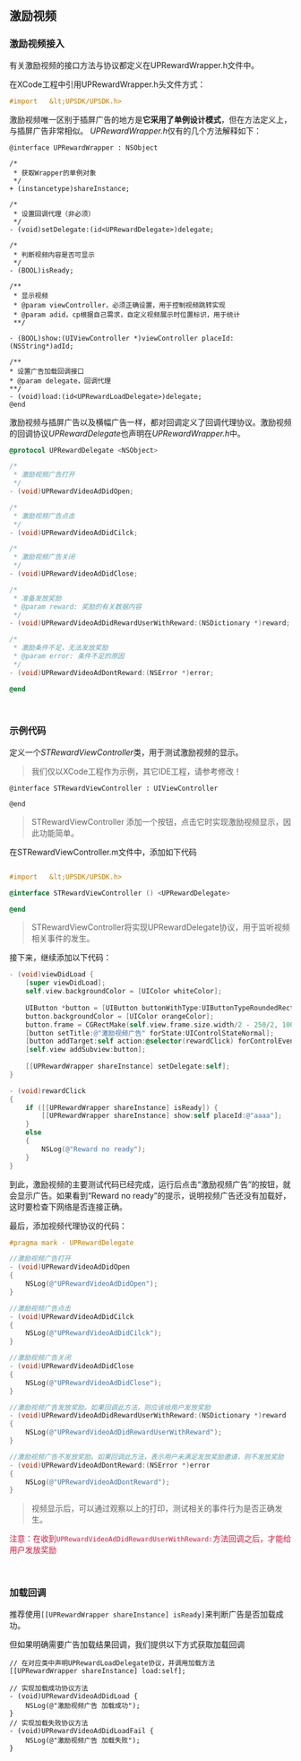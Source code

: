 ## 激励视频
### 激励视频接入

有关激励视频的接口方法与协议都定义在UPRewardWrapper.h文件中。

在XCode工程中引用UPRewardWrapper.h头文件方式：
```objective-c
#import   &lt;UPSDK/UPSDK.h>
```

激励视频唯一区别于插屏广告的地方是**它采用了单例设计模式**，但在方法定义上，与插屏广告非常相似。
*UPRewardWrapper.h*仅有的几个方法解释如下：

    @interface UPRewardWrapper : NSObject
    
    /*
     * 获取Wrapper的单例对象
     */
    + (instancetype)shareInstance;
    
    /*
     * 设置回调代理（非必须）
     */
    - (void)setDelegate:(id<UPRewardDelegate>)delegate;
    
    /*
     * 判断视频内容是否可显示
     */
    - (BOOL)isReady;
    
    /**
     * 显示视频
     * @param viewController，必须正确设置，用于控制视频跳转实现
     * @param adid，cp根据自己需求，自定义视频展示时位置标识，用于统计
     **/
    
    - (BOOL)show:(UIViewController *)viewController placeId:(NSString*)adId;
    
    /**
    * 设置广告加载回调接口
    * @param delegate，回调代理
    **/
    - (void)load:(id<UPRewardLoadDelegate>)delegate;
    @end

激励视频与插屏广告以及横幅广告一样，都对回调定义了回调代理协议。激励视频的回调协议*UPRewardDelegate*也声明在*UPRewardWrapper.h*中。

```objective-c
@protocol UPRewardDelegate <NSObject>

/*
 * 激励视频广告打开
 */
- (void)UPRewardVideoAdDidOpen;

/*
 * 激励视频广告点击
 */
- (void)UPRewardVideoAdDidCilck;

/*
 * 激励视频广告关闭
 */
- (void)UPRewardVideoAdDidClose;

/*
 * 准备发放奖励
 * @param reward: 奖励的有关数据内容
 */
- (void)UPRewardVideoAdDidRewardUserWithReward:(NSDictionary *)reward;

/*
 * 激励条件不足，无法发放奖励
 * @param error: 条件不足的原因
 */
- (void)UPRewardVideoAdDontReward:(NSError *)error;

@end
```

<br>

### 示例代码

定义一个*STRewardViewController*类，用于测试激励视频的显示。
> 我们仅以XCode工程作为示例，其它IDE工程，请参考修改！
    
    @interface STRewardViewController : UIViewController
    
    @end

> STRewardViewController 添加一个按钮，点击它时实现激励视频显示，因此功能简单。

在STRewardViewController.m文件中，添加如下代码

```objective-c

#import   &lt;UPSDK/UPSDK.h>

@interface STRewardViewController () <UPRewardDelegate>

@end
```

> STRewardViewController将实现UPRewardDelegate协议，用于监听视频相关事件的发生。

接下来，继续添加以下代码：

```objective-c
- (void)viewDidLoad {
    [super viewDidLoad];
    self.view.backgroundColor = [UIColor whiteColor];
    
    UIButton *button = [UIButton buttonWithType:UIButtonTypeRoundedRect];
    button.backgroundColor = [UIColor orangeColor];
    button.frame = CGRectMake(self.view.frame.size.width/2 - 250/2, 100, 250, 40);
    [button setTitle:@"激励视频广告" forState:UIControlStateNormal];
    [button addTarget:self action:@selector(rewardClick) forControlEvents:UIControlEventTouchUpInside];
    [self.view addSubview:button];
    
    [[UPRewardWrapper shareInstance] setDelegate:self];
}

- (void)rewardClick
{
    if ([[UPRewardWrapper shareInstance] isReady]) {
        [[UPRewardWrapper shareInstance] show:self placeId:@"aaaa"];
    }
    else
    {
        NSLog(@"Reward no ready");
    }
}

```

到此，激励视频的主要测试代码已经完成，运行后点击“激励视频广告”的按钮，就会显示广告。如果看到“Reward no ready”的提示，说明视频广告还没有加载好，这时要检查下网络是否连接正确。

最后，添加视频代理协议的代码：

```objective-c
#pragma mark - UPRewardDelegate

//激励视频广告打开
- (void)UPRewardVideoAdDidOpen
{
    NSLog(@"UPRewardVideoAdDidOpen");
}

//激励视频广告点击
- (void)UPRewardVideoAdDidCilck
{
    NSLog(@"UPRewardVideoAdDidCilck");
}

//激励视频广告关闭
- (void)UPRewardVideoAdDidClose
{
    NSLog(@"UPRewardVideoAdDidClose");
}

//激励视频广告发放奖励。如果回调此方法，则应该给用户发放奖励
- (void)UPRewardVideoAdDidRewardUserWithReward:(NSDictionary *)reward
{
    NSLog(@"UPRewardVideoAdDidRewardUserWithReward");
}

//激励视频广告不发放奖励。如果回调此方法，表示用户未满足发放奖励邀请，则不发放奖励
- (void)UPRewardVideoAdDontReward:(NSError *)error
{
    NSLog(@"UPRewardVideoAdDontReward");
}
```
> 视频显示后，可以通过观察以上的打印，测试相关的事件行为是否正确发生。

<font color=#DC143C>注意：在收到`UPRewardVideoAdDidRewardUserWithReward:`方法回调之后，才能给用户发放奖励</font>

<br>

### 加载回调

推荐使用`[[UPRewardWrapper shareInstance] isReady]`来判断广告是否加载成功。

但如果明确需要广告加载结果回调，我们提供以下方式获取加载回调

```
// 在对应类中声明UPRewardLoadDelegate协议，并调用加载方法
[[UPRewardWrapper shareInstance] load:self];
```

```
// 实现加载成功协议方法
- (void)UPRewardVideoAdDidLoad {
    NSLog(@"激励视频广告 加载成功");
}
// 实现加载失败协议方法
- (void)UPRewardVideoAdDidLoadFail {
    NSLog(@"激励视频广告 加载失败");
}
```
